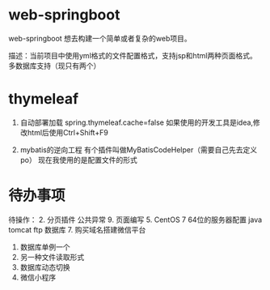 # web-springboot
web-springboot
想去构建一个简单或者复杂的web项目。

描述：当前项目中使用yml格式的文件配置格式，支持jsp和html两种页面格式。
多数据库支持（现只有两个）

# thymeleaf
1. 自动部署加载
spring.thymeleaf.cache=false
如果使用的开发工具是idea,修改html后使用Ctrl+Shift+F9

2. mybatis的逆向工程
有个插件叫做MyBatisCodeHelper（需要自己先去定义po）
现在我使用的是配置文件的形式

# 待办事项
待操作：
2. 分页插件 公共异常
9. 页面编写
5. CentOS 7 64位的服务器配置 java tomcat ftp 数据库
7. 购买域名搭建微信平台

1. 数据库单例一个
3. 另一种文件读取形式
4. 数据库动态切换
8. 微信小程序